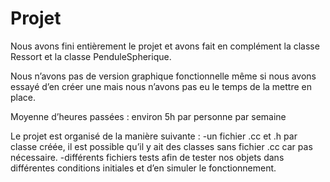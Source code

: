 # Projet
Nous avons fini entièrement le projet et avons fait en complément la classe Ressort et la classe PenduleSpherique.

Nous n’avons pas de version graphique fonctionnelle même si nous avons essayé d’en créer une mais nous n’avons pas eu le temps de la mettre en place.

Moyenne d’heures passées : environ 5h par personne par semaine

Le projet est organisé de la manière suivante : 
-un fichier .cc et .h par classe créée, il est possible qu’il y ait des classes sans fichier .cc car pas nécessaire.
-différents fichiers tests afin de tester nos objets dans différentes conditions initiales et d’en simuler le fonctionnement.
